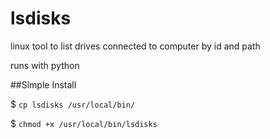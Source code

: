 # lsdisks
linux tool to list drives connected to computer by id and path

runs with python

##Simple Install

$ ``cp lsdisks /usr/local/bin/``

$ ``chmod +x /usr/local/bin/lsdisks``
